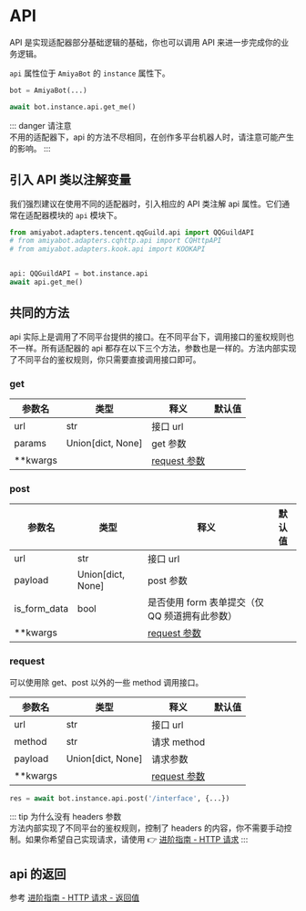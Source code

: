 # API

API 是实现适配器部分基础逻辑的基础，你也可以调用 API 来进一步完成你的业务逻辑。

`api` 属性位于 `AmiyaBot` 的 `instance` 属性下。

```python {3}
bot = AmiyaBot(...)

await bot.instance.api.get_me()
```

::: danger 请注意<br>
不用的适配器下，api 的方法不尽相同，在创作多平台机器人时，请注意可能产生的影响。
:::

## 引入 API 类以注解变量

我们强烈建议在使用不同的适配器时，引入相应的 API 类注解 api 属性。它们通常在适配器模块的 `api` 模块下。

```python
from amiyabot.adapters.tencent.qqGuild.api import QQGuildAPI
# from amiyabot.adapters.cqhttp.api import CQHttpAPI
# from amiyabot.adapters.kook.api import KOOKAPI


api: QQGuildAPI = bot.instance.api
await api.get_me()
```

## 共同的方法

api 实际上是调用了不同平台提供的接口。在不同平台下，调用接口的鉴权规则也不一样。所有适配器的 api
都存在以下三个方法，参数也是一样的。方法内部实现了不同平台的鉴权规则，你只需要直接调用接口即可。

### get

| 参数名      | 类型                | 释义                                                                                   | 默认值 |
|----------|-------------------|--------------------------------------------------------------------------------------|-----|
| url      | str               | 接口 url                                                                               |     |
| params   | Union[dict, None] | get 参数                                                                               |     |
| **kwargs |                   | [request 参数](https://github.com/aio-libs/aiohttp/blob/master/aiohttp/client.py#L316) |     |

### post

| 参数名          | 类型                | 释义                                                                                   | 默认值 |
|--------------|-------------------|--------------------------------------------------------------------------------------|-----|
| url          | str               | 接口 url                                                                               |     |
| payload      | Union[dict, None] | post 参数                                                                              |     |
| is_form_data | bool              | 是否使用 form 表单提交（仅 QQ 频道拥有此参数）                                                         |     |
| **kwargs     |                   | [request 参数](https://github.com/aio-libs/aiohttp/blob/master/aiohttp/client.py#L316) |     |

### request

可以使用除 get、post 以外的一些 method 调用接口。

| 参数名      | 类型                | 释义                                                                                   | 默认值 |
|----------|-------------------|--------------------------------------------------------------------------------------|-----|
| url      | str               | 接口 url                                                                               |     |
| method   | str               | 请求 method                                                                            |     |
| payload  | Union[dict, None] | 请求参数                                                                                 |     |
| **kwargs |                   | [request 参数](https://github.com/aio-libs/aiohttp/blob/master/aiohttp/client.py#L316) |     |

```python
res = await bot.instance.api.post('/interface', {...})
```

::: tip 为什么没有 headers 参数<br>
方法内部实现了不同平台的鉴权规则，控制了 headers
的内容，你不需要手动控制。如果你希望自己实现请求，请使用 👉 [进阶指南 - HTTP 请求](/develop/tools/httpRequests)
:::

## api 的返回

参考 [进阶指南 - HTTP 请求 - 返回值](/develop/tools/httpRequests.html#返回值)
